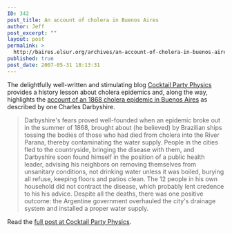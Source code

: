 ```yaml
---
ID: 342
post_title: An account of cholera in Buenos Aires
author: Jeff
post_excerpt: ""
layout: post
permalink: >
  http://baires.elsur.org/archives/an-account-of-cholera-in-buenos-aires/
published: true
post_date: 2007-05-31 18:13:31
---
```

The delightfully well-written and stimulating blog <a href="http://twistedphysics.typepad.com/cocktail_party_physics/">Cocktail Party Physics</a> provides a history lesson about cholera epidemics and, along the way, highlights the <a href="http://twistedphysics.typepad.com/cocktail_party_physics/2007/05/a_plague_upon_m.html">account of an 1868 cholera epidemic in Buenos Aires</a> as described by one Charles Darbyshire.  

 
<blockquote>Darbyshire's fears proved well-founded when an epidemic broke out in the summer of 1868, brought about (he believed) by Brazilian ships tossing the bodies of those who had died from cholera into the River Parana, thereby contaminating the water supply. People in the cities fled to the countryside, bringing the disease with them, and Darbyshire soon found himself in the position of a public health leader, advising his neighbors on removing themselves from unsanitary conditions, not drinking water unless it was boiled, burying all refuse, keeping floors and patios clean. The 12 people in his own household did not contract the disease, which probably lent credence to his his advice. Despite all the deaths, there was one positive outcome: the Argentine government overhauled the city's drainage system and installed a proper water supply.</blockquote>

Read the <a href="http://twistedphysics.typepad.com/cocktail_party_physics/">full post at Cocktail Party Physics</a>.